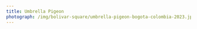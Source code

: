 ```yaml
---
title: Umbrella Pigeon
photograph: /img/bolivar-square/umbrella-pigeon-bogota-colombia-2023.jpg
---
```


